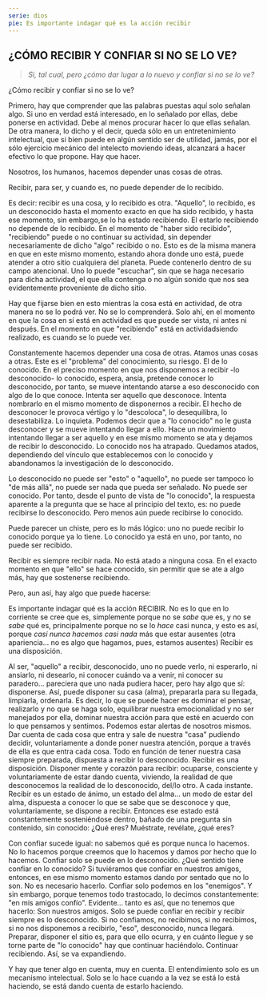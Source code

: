 ```yaml
---
serie: dios
pie: Es importante indagar qué es la acción recibir
---
```


## ¿CÓMO RECIBIR Y CONFIAR SI NO SE LO VE?

>_Si, tal cual, pero ¿cómo dar lugar a lo nuevo y confiar si no se lo ve?_

¿Cómo recibir y confiar si no se lo ve?

Primero, hay que comprender que las palabras puestas aquí solo señalan algo. Si uno en verdad está interesado, en lo señalado por ellas, debe ponerse en actividad. Debe al menos procurar hacer lo que ellas señalan. De otra manera, lo dicho y el decir, queda sólo en un entretenimiento intelectual, que si bien puede en algún sentido ser de utilidad, jamás, por el sólo ejercicio mecánico del intelecto moviendo ideas, alcanzará a hacer efectivo lo que propone. Hay que hacer.

Nosotros, los humanos, hacemos depender unas cosas de otras.

Recibir, para ser, y cuando es, no puede depender de lo recibido.

Es decir: recibir es una cosa, y lo recibido es otra. "Aquello", lo recibido, es un desconocido hasta el momento exacto en que ha sido recibido, y hasta ese momento, sin embargo,se lo ha estado recibiendo. El estarlo recibiendo no depende de lo recibido. En el momento de "haber sido recibido", "recibiendo" puede o no continuar su actividad, sin depender necesariamente de dicho "algo" recibido o no. Esto es de la misma manera en que en este mismo momento, estando ahora donde uno está, puede atender a otro sitio cualquiera del planeta. Puede contenerlo dentro de su campo atencional. Uno lo puede "escuchar", sin que se haga necesario para dicha actividad, el que ella contenga o no algún sonido que nos sea evidentemente proveniente de dicho sitio.

Hay que fijarse bien en esto mientras la cosa está en actividad, de otra manera no se lo podrá ver. No se lo comprenderá. Solo ahí, en el momento en que la cosa en sí está en actividad es que puede ser vista, ni antes ni después. En el momento en que "recibiendo" está en actividadsiendo realizado, es cuando se lo puede ver.

Constantemente hacemos depender una cosa de otras. Atamos unas cosas a otras. Este es el "problema" del conocimiento, su riesgo. El de lo conocido. En el preciso momento en que nos disponemos a recibir -lo desconocido- lo conocido, espera, ansía, pretende conocer lo desconocido, por tanto, se mueve intentando atarse a eso desconocido con algo de lo que conoce. Intenta ser aquello que desconoce. Intenta nombrarlo en el mismo momento de disponernos a recibir. El hecho de desconocer le provoca vértigo y lo "descoloca", lo desequilibra, lo desestabiliza. Lo inquieta. Podemos decir que a "lo conocido" no le gusta desconocer y se mueve intentando llegar a ello. Hace un movimiento intentando llegar a ser aquello y en ese mismo momento se ata y dejamos de recibir lo desconocido.
Lo conocido nos ha atrapado. Quedamos atados, dependiendo del vínculo que establecemos con lo conocido y abandonamos la investigación de lo desconocido.

Lo desconocido no puede ser "esto" o "aquello", no puede ser tampoco lo "de más allá", no puede ser nada que pueda ser señalado. No puede ser conocido. Por tanto, desde el punto de vista de "lo conocido", la respuesta aparente a la pregunta que se hace al principio del texto, es: no puede recibirse lo desconocido. Pero menos aún puede recibirse lo conocido.

Puede parecer un chiste, pero es lo más lógico: uno no puede recibir lo conocido porque ya lo tiene. Lo conocido ya está en uno, por tanto, no puede ser recibido.

Recibir es siempre recibir nada. No está atado a ninguna cosa. En el exacto momento en que "ello" se hace conocido, sin permitir que se ate a algo más, hay que sostenerse recibiendo.

Pero, aun así, hay algo que puede hacerse:

Es importante indagar qué es la acción RECIBIR. No es lo que en lo corriente se cree que es, simplemente porque no se _sabe_ que es, y no se _sabe_ qué es, principalmente porque no se lo _hace_ casi nunca, y esto es así, porque _casi nunca hacemos casi nada_ más que estar ausentes (otra apariencia… no es algo que hagamos, pues, estamos ausentes)
Recibir es una disposición.

Al ser, "aquello" a recibir, desconocido, uno no puede verlo, ni esperarlo, ni ansiarlo, ni desearlo, ni conocer cuándo va a venir, ni conocer su paradero… pareciera que uno nada pudiera hacer, pero hay algo que sí: disponerse. Así, puede disponer su casa (alma), prepararla para su llegada, limpiarla, ordenarla. Es decir, lo que se puede hacer es dominar el pensar, realizarlo y no que se haga solo, equilibrar nuestra emocionalidad y no ser manejados por ella, dominar nuestra acción para que esté en acuerdo con lo que pensamos y sentimos. Podemos estar alertas de nosotros mismos. Dar cuenta de cada cosa que entra y sale de nuestra "casa" pudiendo decidir, voluntariamente a donde poner nuestra atención, porque a través de ella es que entra cada cosa. Todo en función de tener nuestra casa siempre preparada, dispuesta a recibir lo desconocido.
Recibir es una disposición. Disponer mente y corazón para recibir: ocuparse, consciente y voluntariamente de estar dando cuenta, viviendo, la realidad de que desconocemos la realidad de lo desconocido, del/lo otro. A cada instante. Recibir es un estado de ánimo, un estado del alma… un modo de estar del alma, dispuesta a conocer lo que se sabe que se desconoce y que, voluntariamente, se dispone a recibir. Entonces ese estado está constantemente sosteniéndose dentro, bañado de una pregunta sin contenido, sin conocido: ¿Qué eres? Muéstrate, revélate, ¿qué eres?

Con confiar sucede igual: no sabemos qué es porque nunca lo hacemos. No lo hacemos porque creemos que lo hacemos y damos por hecho que lo hacemos. Confiar solo se puede en lo desconocido. ¿Qué sentido tiene confiar en lo conocido? Si tuviéramos que confiar en nuestros amigos, entonces, en ese mismo momento estamos dando por sentado que no lo son. No es necesario hacerlo. Confiar solo podemos en los "enemigos". Y sin embargo, porque tenemos todo trastocado, lo decimos constantemente: "en mis amigos confío". Evidente… tanto es así, que no tenemos que hacerlo: Son nuestros amigos. Solo se puede confiar en recibir y recibir siempre es lo desconocido. Si no confiamos, no recibimos, si no recibimos, si no nos disponemos a recibirlo, "eso", desconocido, nunca llegará. Preparar, disponer el sitio es, para que ello ocurra, y en cuánto llegue y se torne parte de "lo conocido" hay que continuar haciéndolo. Continuar recibiendo. Así, se va expandiendo.

Y hay que tener algo en cuenta, muy en cuenta. El entendimiento solo es un mecanismo intelectual. Solo se lo hace cuando a la vez se está lo está haciendo, se está dando cuenta de estarlo haciendo.

